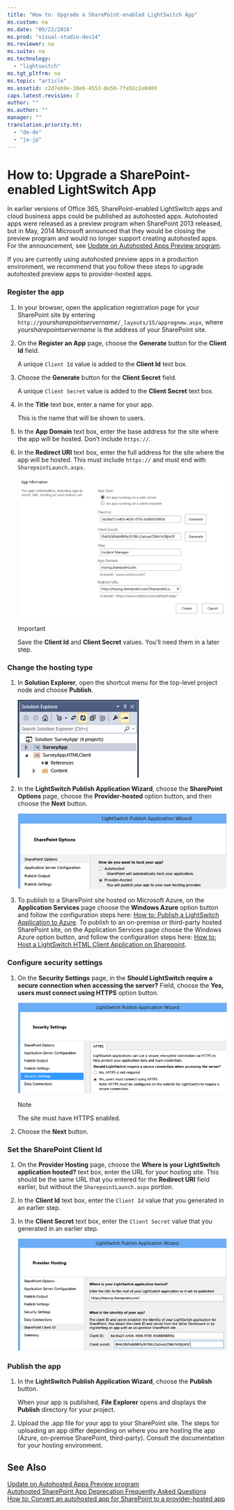 ```yaml
---
title: "How to: Upgrade a SharePoint-enabled LightSwitch App"
ms.custom: na
ms.date: "09/22/2016"
ms.prod: "visual-studio-dev14"
ms.reviewer: na
ms.suite: na
ms.technology: 
  - "lightswitch"
ms.tgt_pltfrm: na
ms.topic: "article"
ms.assetid: c2d7eb9e-38e6-4553-8e50-7fe92c2e0409
caps.latest.revision: 7
author: ""
ms.author: ""
manager: ""
translation.priority.ht: 
  - "de-de"
  - "ja-jp"
---
```

# How to: Upgrade a SharePoint-enabled LightSwitch App
In earlier versions of Office 365, SharePoint-enabled LightSwitch apps and cloud business apps could be published as autohosted apps. Autohosted apps were released as a preview program when SharePoint 2013 released, but in May, 2014 Microsoft announced that they would be closing the preview program and would no longer support creating autohosted apps. For the announcement, see [Update on Autohosted Apps Preview program](http://blogs.office.com/2014/05/16/update-on-autohosted-apps-preview-program/).  
  
 If you are currently using autohosted preview apps in a production environment, we recommend that you follow these steps to upgrade autohosted preview apps to provider-hosted apps.  
  
### Register the app  
  
1.  In your browser, open the application registration page for your SharePoint site by entering `http://`*yoursharepointservername*`/_layouts/15/appregnew.aspx`, where *yoursharepointservername* is the address of your SharePoint site.  
  
2.  On the **Register an App** page, choose the **Generate** button for the **Client Id** field.  
  
     A unique `Client Id` value is added to the **Client Id** text box.  
  
3.  Choose the **Generate** button for the **Client Secret** field.  
  
     A unique `Client Secret` value is added to the **Client Secret** text box.  
  
4.  In the **Title** text box, enter a name for your app.  
  
     This is the name that will be shown to users.  
  
5.  In the **App Domain** text box, enter the base address for the site where the app will be hosted. Don’t include `https://`.  
  
6.  In the **Redirect URI** text box, enter the full address for the site where the app will be hosted. This must include `https://` and must end with `SharepointLaunch.aspx`.  
  
     ![The registration page](../vs140/media/ls_autohost1.PNG "LS_autohost1")  
  
    > [!IMPORTANT]
    >  Save the **Client Id** and **Client Secret** values. You’ll need them in a later step.  
  
### Change the hosting type  
  
1.  In **Solution Explorer**, open the shortcut menu for the top-level project node and choose **Publish**.  
  
     ![The top&#45;level application node](../vs140/media/ls_topnode.PNG "LS_topnode")  
  
2.  In the **LightSwitch Publish Application Wizard**, choose the **SharePoint Options** page, choose the **Provider-hosted** option button, and then choose the **Next** button.  
  
     ![The SharePoint Options page](../vs140/media/ls_autohost2.PNG "LS_autohost2")  
  
3.  To publish to a SharePoint site hosted on Microsoft Azure, on the **Application Services** page choose the **Windows Azure** option button and follow the configuration steps here: [How to: Publish a LightSwitch Application to Azure](http://msdn.microsoft.com/library/jj131261.aspx). To publish to an on-premise or third-party hosted SharePoint site, on the Application Services page choose the Windows Azure option button, and follow the configuration steps here: [How to: Host a LightSwitch HTML Client Application on Sharepoint](../vs140/how-to--host-a-lightswitch-html-client-application-on-sharepoint.md).  
  
### Configure security settings  
  
1.  On the **Security Settings** page, in the **Should LightSwitch require a secure connection when accessing the server?** Field, choose the **Yes, users must connect using HTTPS** option button.  
  
     ![The Security Settings page](../vs140/media/ls_autohost3.PNG "LS_autohost3")  
  
    > [!NOTE]
    >  The site must have HTTPS enabled.  
  
2.  Choose the **Next** button.  
  
### Set the SharePoint Client Id  
  
1.  On the **Provider Hosting** page, choose the **Where is your LightSwitch application hosted?** text box, enter the URL for your hosting site. This should be the same URL that you entered for the **Redirect URI** field earlier, but without the `SharepointLaunch.aspx` portion.  
  
2.  In the **Client Id** text box, enter the `Client Id` value that you generated in an earlier step.  
  
3.  In the **Client Secret** text box, enter the `Client Secret` value that you generated in an earlier step.  
  
     ![The Provider Hosting page](../vs140/media/ls_autohost4.PNG "LS_autohost4")  
  
### Publish the app  
  
1.  In the **LightSwitch Publish Application Wizard**, choose the **Publish** button.  
  
     When your app is published, **File Explorer** opens and displays the **Publish** directory for your project.  
  
2.  Upload the .app file for your app to your SharePoint site. The steps for uploading an app differ depending on where you are hosting the app (Azure, on-premise SharePoint, third-party). Consult the documentation for your hosting environment.  
  
## See Also  
 [Update on Autohosted Apps Preview program](http://blogs.office.com/2014/05/16/update-on-autohosted-apps-preview-program/)   
 [Autohosted SharePoint App Deprecation Frequently Asked Questions](http://social.technet.microsoft.com/wiki/contents/articles/24958.autohosted-sharepoint-app-deprecation-frequently-asked-questions.aspx)   
 [How to: Convert an autohosted app for SharePoint to a provider-hosted app](http://msdn.microsoft.com/library/office/dn722449\(v=office.15\).aspx)